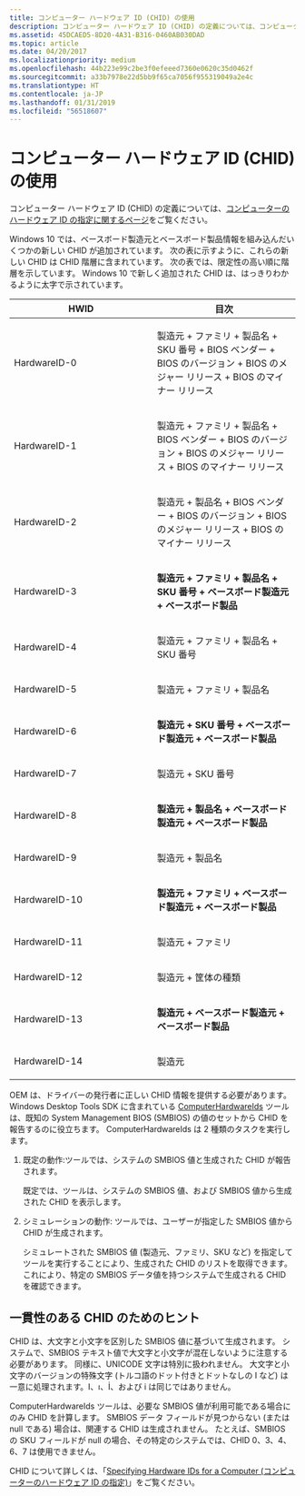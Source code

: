 ```yaml
---
title: コンピューター ハードウェア ID (CHID) の使用
description: コンピューター ハードウェア ID (CHID) の定義については、コンピューターのハードウェア ID の指定に関するページをご覧ください。
ms.assetid: 45DCAED5-8D20-4A31-B316-0460AB030DAD
ms.topic: article
ms.date: 04/20/2017
ms.localizationpriority: medium
ms.openlocfilehash: 44b223e99c2be3f0efeeed7360e0620c35d0462f
ms.sourcegitcommit: a33b7978e22d5bb9f65ca7056f955319049a2e4c
ms.translationtype: HT
ms.contentlocale: ja-JP
ms.lasthandoff: 01/31/2019
ms.locfileid: "56518607"
---
```

# <a name="using-computer-hardware-ids-chids"></a>コンピューター ハードウェア ID (CHID) の使用


コンピューター ハードウェア ID (CHID) の定義については、[コンピューターのハードウェア ID の指定に関するページ](https://msdn.microsoft.com/windows/hardware/drivers/install/specifying-hardware-ids-for-a-computer)をご覧ください。

Windows 10 では、ベースボード製造元とベースボード製品情報を組み込んだいくつかの新しい CHID が追加されています。 次の表に示すように、これらの新しい CHID は CHID 階層に含まれています。 次の表では、限定性の高い順に階層を示しています。 Windows 10 で新しく追加された CHID は、はっきりわかるように太字で示されています。

<table>
<colgroup>
<col width="50%" />
<col width="50%" />
</colgroup>
<thead>
<tr class="header">
<th>HWID</th>
<th>目次</th>
</tr>
</thead>
<tbody>
<tr class="odd">
<td><p>HardwareID-0</p></td>
<td><p>製造元 + ファミリ + 製品名 + SKU 番号 + BIOS ベンダー + BIOS のバージョン + BIOS のメジャー リリース + BIOS のマイナー リリース</p></td>
</tr>
<tr class="even">
<td><p>HardwareID-1</p></td>
<td><p>製造元 + ファミリ + 製品名 + BIOS ベンダー + BIOS のバージョン + BIOS のメジャー リリース + BIOS のマイナー リリース</p></td>
</tr>
<tr class="odd">
<td><p>HardwareID-2</p></td>
<td><p>製造元 + 製品名 + BIOS ベンダー + BIOS のバージョン + BIOS のメジャー リリース + BIOS のマイナー リリース</p></td>
</tr>
<tr class="even">
<td><p>HardwareID-3</p></td>
<td><p><strong>製造元 + ファミリ + 製品名 + SKU 番号 + ベースボード製造元 + ベースボード製品</strong></p></td>
</tr>
<tr class="odd">
<td><p>HardwareID-4</p></td>
<td><p>製造元 + ファミリ + 製品名 + SKU 番号</p></td>
</tr>
<tr class="even">
<td><p>HardwareID-5</p></td>
<td><p>製造元 + ファミリ + 製品名</p></td>
</tr>
<tr class="odd">
<td><p>HardwareID-6</p></td>
<td><p><strong>製造元 + SKU 番号 + ベースボード製造元 + ベースボード製品</strong></p></td>
</tr>
<tr class="even">
<td><p>HardwareID-7</p></td>
<td><p>製造元 + SKU 番号</p></td>
</tr>
<tr class="odd">
<td><p>HardwareID-8</p></td>
<td><p><strong>製造元 + 製品名 + ベースボード製造元 + ベースボード製品</strong></p></td>
</tr>
<tr class="even">
<td><p>HardwareID-9</p></td>
<td><p>製造元 + 製品名</p></td>
</tr>
<tr class="odd">
<td><p>HardwareID-10</p></td>
<td><p><strong>製造元 + ファミリ + ベースボード製造元 + ベースボード製品</strong></p></td>
</tr>
<tr class="even">
<td><p>HardwareID-11</p></td>
<td><p>製造元 + ファミリ</p></td>
</tr>
<tr class="odd">
<td><p>HardwareID-12</p></td>
<td><p>製造元 + 筐体の種類</p></td>
</tr>
<tr class="even">
<td><p>HardwareID-13</p></td>
<td><p><strong>製造元 + ベースボード製造元 + ベースボード製品</strong></p></td>
</tr>
<tr class="odd">
<td><p>HardwareID-14</p></td>
<td><p>製造元</p></td>
</tr>
</tbody>
</table>

 

OEM は、ドライバーの発行者に正しい CHID 情報を提供する必要があります。 Windows Desktop Tools SDK に含まれている [ComputerHardwareIds](https://msdn.microsoft.com/library/windows/hardware/ff543505) ツールは、既知の System Management BIOS (SMBIOS) の値のセットから CHID を報告するのに役立ちます。 ComputerHardwareIds は 2 種類のタスクを実行します。

1.  既定の動作:ツールでは、システムの SMBIOS 値と生成された CHID が報告されます。

    既定では、ツールは、システムの SMBIOS 値、および SMBIOS 値から生成された CHID を表示します。

2.  シミュレーションの動作: ツールでは、ユーザーが指定した SMBIOS 値から CHID が生成されます。

    シミュレートされた SMBIOS 値 (製造元、ファミリ、SKU など) を指定してツールを実行することにより、生成された CHID のリストを取得できます。 これにより、特定の SMBIOS データ値を持つシステムで生成される CHID を確認できます。

## <a name="span-idtipsforconsistentchidsspanspan-idtipsforconsistentchidsspanspan-idtipsforconsistentchidsspantips-for-consistent-chids"></a><span id="Tips_for_consistent_CHIDs"></span><span id="tips_for_consistent_chids"></span><span id="TIPS_FOR_CONSISTENT_CHIDS"></span>一貫性のある CHID のためのヒント


CHID は、大文字と小文字を区別した SMBIOS 値に基づいて生成されます。 システムで、SMBIOS テキスト値で大文字と小文字が混在しないように注意する必要があります。 同様に、UNICODE 文字は特別に扱われません。 大文字と小文字のバージョンの特殊文字 (トルコ語のドット付きとドットなしの I など) は一意に処理されます。I、ı、İ、および i は同じではありません。

ComputerHardwareIds ツールは、必要な SMBIOS 値が利用可能である場合にのみ CHID を計算します。 SMBIOS データ フィールドが見つからない (または null である) 場合は、関連する CHID は生成されません。 たとえば、SMBIOS の SKU フィールドが null の場合、その特定のシステムでは、CHID 0、3、4、6、7 は使用できません。

CHID について詳しくは、「[Specifying Hardware IDs for a Computer (コンピューターのハードウェア ID の指定)](https://docs.microsoft.com/windows-hardware/drivers/install/specifying-hardware-ids-for-a-computer)」をご覧ください。

 

 





